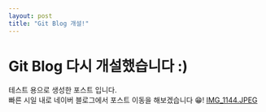```yaml
---
layout: post
title: "Git Blog 개설!"
---
```


# Git Blog 다시 개설했습니다 :)
테스트 용으로 생성한 포스트 입니다.<br>
빠른 시일 내로 네이버 블로그에서 포스트 이동을 해보겠습니다 😁!
[IMG_1144.JPEG](..%2F..%2F..%2F..%2F%BB%E7%C1%F8%2FIMG_1144.JPEG)